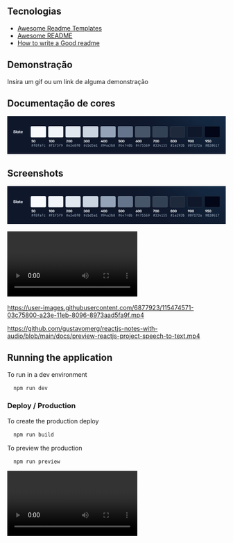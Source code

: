 
## Tecnologias

 - [Awesome Readme Templates](https://awesomeopensource.com/project/elangosundar/awesome-README-templates)
 - [Awesome README](https://github.com/matiassingers/awesome-readme)
 - [How to write a Good readme](https://bulldogjob.com/news/449-how-to-write-a-good-readme-for-your-github-project)


## Demonstração

Insira um gif ou um link de alguma demonstração

## Documentação de cores

![alt text](https://github.com/gustavomerg/reactjs-notes-with-audio/blob/main/docs/color-palette.png?raw=true)


## Screenshots

![alt text](https://github.com/gustavomerg/reactjs-notes-with-audio/blob/main/docs/color-palette.png?raw=true)

![alt text](https://github.com/gustavomerg/reactjs-notes-with-audio/blob/main/docs/preview-reactjs-project-speech-to-text.mp4?raw=true)

https://user-images.githubusercontent.com/6877923/115474571-03c75800-a23e-11eb-8096-8973aad5fa9f.mp4

https://github.com/gustavomerg/reactjs-notes-with-audio/blob/main/docs/preview-reactjs-project-speech-to-text.mp4
## Running the application

To run in a dev environment
```bash
  npm run dev
```

### Deploy / Production

To create the production deploy

```bash
  npm run build
```
To preview the production

```bash
  npm run preview
```
<video controls src="./docs/preview-reactjs-project-speech-to-text.mp4" title="Preview"></video>